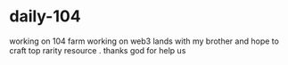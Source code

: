 # daily-104
working on 104
farm working on web3 lands with my brother and hope to craft top rarity resource . thanks god for help us
